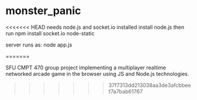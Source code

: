 monster_panic
=============
<<<<<<< HEAD
needs node.js and socket.io installed
install node.js
then run
npm install socket.io node-static

server runs as:
node app.js

=======

SFU CMPT 470 group project implementing a multiplayer realtime networked arcade game in the browser using JS and Node.js technologies.
>>>>>>> 37f7313dd213038aa3de3afcbbeef7a7bab61767
